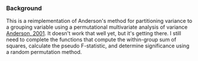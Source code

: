 ### Background
This is a reimplementation of Anderson's method for partitioning variance to a grouping variable using a permutational multivariate analysis of variance [Anderson, 2001](https://ecoevol.ufg.br/adrimelo/div/Anderson-2001-AustEcol_non-parametric_manova.pdf).  It doesn't work that well yet, but it's getting there.  I still need to complete the functions that compute the within-group sum of squares, calculate the pseudo F-statistic, and determine significance using a random permutation method.
